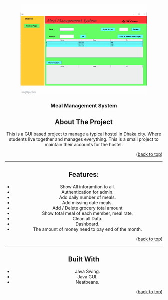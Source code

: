 <div id="top"></div>


<!-- PROJECT LOGO -->
<br />
<div align="center">
  <a href="https://github.com/othneildrew/Best-README-Template">
    <img src="assets/project.gif" alt="Logo" width="80%" height="80%">
  </a>

  <h3 align="center">Meal Management System </h3>



<!-- ABOUT THE PROJECT-->
## About The Project

This is a GUI based project to manage a typical hostel in Dhaka city. Where students live together and manages everything. This is a small project to maintain their accounts for the hostel.


<p align="right">(<a href="#top">back to top</a>)</p>


---
## Features: 
  * Show All inforamtion to all. 
  * Authentication for admin.
  * Add daily number of meals.
  * Add missing date meals.
  * Add / Delete grocery total amount
  * Show total meal of each member, meal rate,
  * Clean all Data. 
  * Dashboard. 
  * The amount of money need to pay end of the month.
  
<p align="right">(<a href="#top">back to top</a>)</p>
  
---
## Built With
* Java Swing.
* Java GUI.
* Neatbeans.

<p align="right">(<a href="#top">back to top</a>)</p>

